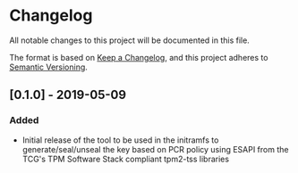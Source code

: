 # Changelog
All notable changes to this project will be documented in this file.

The format is based on [Keep a Changelog](https://keepachangelog.com/en/1.0.0/),
and this project adheres to [Semantic Versioning](https://semver.org/spec/v2.0.0.html).

## [0.1.0] - 2019-05-09
### Added
- Initial release of the tool to be used in the initramfs to generate/seal/unseal the key 
  based on PCR policy using ESAPI from the TCG's TPM Software Stack compliant tpm2-tss libraries 
